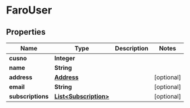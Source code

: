 

# FaroUser

## Properties

Name | Type | Description | Notes
------------ | ------------- | ------------- | -------------
**cusno** | **Integer** |  | 
**name** | **String** |  | 
**address** | [**Address**](Address.md) |  |  [optional]
**email** | **String** |  |  [optional]
**subscriptions** | [**List&lt;Subscription&gt;**](Subscription.md) |  |  [optional]




